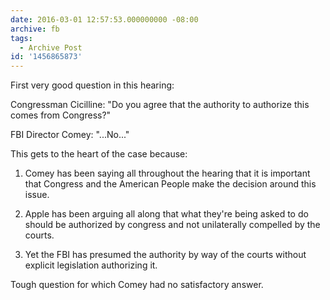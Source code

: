 ```yaml
---
date: 2016-03-01 12:57:53.000000000 -08:00
archive: fb
tags: 
  - Archive Post
id: '1456865873'
---
```


First very good question in this hearing:

Congressman Cicilline: "Do you agree that the authority to authorize this comes from Congress?"

FBI Director Comey: "...No..."

This gets to the heart of the case because:

1. Comey has been saying all throughout the hearing that it is important that Congress and the American People make the decision around this issue.

2. Apple has been arguing all along that what they're being asked to do should be authorized by congress and not unilaterally compelled by the courts.

3. Yet the FBI has presumed the authority by way of the courts without explicit legislation authorizing it.

Tough question for which Comey had no satisfactory answer.
